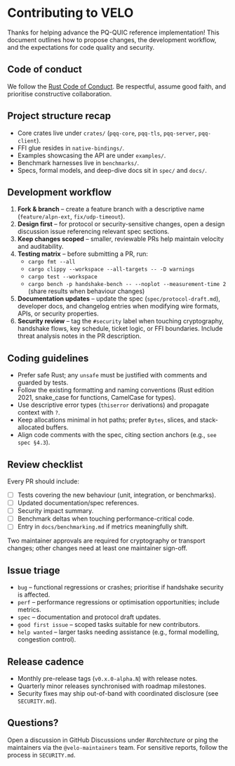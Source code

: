 # Contributing to VELO

Thanks for helping advance the PQ-QUIC reference implementation! This document outlines how to propose changes, the development workflow, and the expectations for code quality and security.

## Code of conduct

We follow the [Rust Code of Conduct](https://www.rust-lang.org/policies/code-of-conduct). Be respectful, assume good faith, and prioritise constructive collaboration.

## Project structure recap

- Core crates live under `crates/` (`pqq-core`, `pqq-tls`, `pqq-server`, `pqq-client`).
- FFI glue resides in `native-bindings/`.
- Examples showcasing the API are under `examples/`.
- Benchmark harnesses live in `benchmarks/`.
- Specs, formal models, and deep-dive docs sit in `spec/` and `docs/`.

## Development workflow

1. **Fork & branch** – create a feature branch with a descriptive name (`feature/alpn-ext`, `fix/udp-timeout`).
2. **Design first** – for protocol or security-sensitive changes, open a design discussion issue referencing relevant spec sections.
3. **Keep changes scoped** – smaller, reviewable PRs help maintain velocity and auditability.
4. **Testing matrix** – before submitting a PR, run:
   - `cargo fmt --all`
   - `cargo clippy --workspace --all-targets -- -D warnings`
   - `cargo test --workspace`
   - `cargo bench -p handshake-bench -- --noplot --measurement-time 2` (share results when behaviour changes)
5. **Documentation updates** – update the spec (`spec/protocol-draft.md`), developer docs, and changelog entries when modifying wire formats, APIs, or security properties.
6. **Security review** – tag the `#security` label when touching cryptography, handshake flows, key schedule, ticket logic, or FFI boundaries. Include threat analysis notes in the PR description.

## Coding guidelines

- Prefer safe Rust; any `unsafe` must be justified with comments and guarded by tests.
- Follow the existing formatting and naming conventions (Rust edition 2021, snake_case for functions, CamelCase for types).
- Use descriptive error types (`thiserror` derivations) and propagate context with `?`.
- Keep allocations minimal in hot paths; prefer `Bytes`, slices, and stack-allocated buffers.
- Align code comments with the spec, citing section anchors (e.g., `see spec §4.3`).

## Review checklist

Every PR should include:

- [ ] Tests covering the new behaviour (unit, integration, or benchmarks).
- [ ] Updated documentation/spec references.
- [ ] Security impact summary.
- [ ] Benchmark deltas when touching performance-critical code.
- [ ] Entry in `docs/benchmarking.md` if metrics meaningfully shift.

Two maintainer approvals are required for cryptography or transport changes; other changes need at least one maintainer sign-off.

## Issue triage

- `bug` – functional regressions or crashes; prioritise if handshake security is affected.
- `perf` – performance regressions or optimisation opportunities; include metrics.
- `spec` – documentation and protocol draft updates.
- `good first issue` – scoped tasks suitable for new contributors.
- `help wanted` – larger tasks needing assistance (e.g., formal modelling, congestion control).

## Release cadence

- Monthly pre-release tags (`v0.x.0-alpha.N`) with release notes.
- Quarterly minor releases synchronised with roadmap milestones.
- Security fixes may ship out-of-band with coordinated disclosure (see `SECURITY.md`).

## Questions?

Open a discussion in GitHub Discussions under *#architecture* or ping the maintainers via the `@velo-maintainers` team. For sensitive reports, follow the process in `SECURITY.md`.
